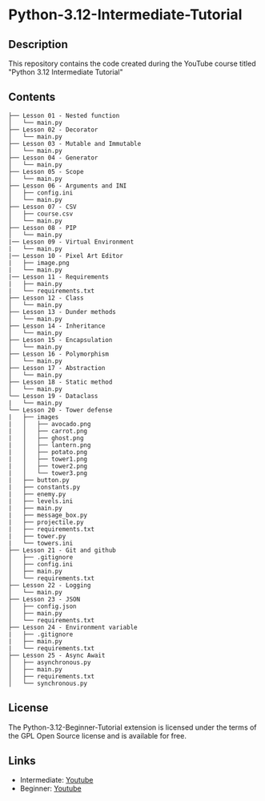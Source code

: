 # Python-3.12-Intermediate-Tutorial
## Description

This repository contains the code created during the YouTube course titled "Python 3.12 Intermediate Tutorial"

## Contents

    ├── Lesson 01 - Nested function
    │   └── main.py
    ├── Lesson 02 - Decorator
    │   └── main.py
    ├── Lesson 03 - Mutable and Immutable
    │   └── main.py
    ├── Lesson 04 - Generator
    │   └── main.py
    ├── Lesson 05 - Scope
    │   └── main.py
    ├── Lesson 06 - Arguments and INI
    │   ├── config.ini
    │   └── main.py
    ├── Lesson 07 - CSV
    │   ├── course.csv
    │   └── main.py
    ├── Lesson 08 - PIP
    │   └── main.py
    |── Lesson 09 - Virtual Environment
    |   └── main.py
    |── Lesson 10 - Pixel Art Editor
    |   ├── image.png
    |   └── main.py
    |── Lesson 11 - Requirements
    |   ├── main.py
    |   └── requirements.txt
    ├── Lesson 12 - Class
    │   └── main.py
    ├── Lesson 13 - Dunder methods
    │   └── main.py
    ├── Lesson 14 - Inheritance
    │   └── main.py
    ├── Lesson 15 - Encapsulation
    │   └── main.py
    ├── Lesson 16 - Polymorphism
    │   └── main.py
    ├── Lesson 17 - Abstraction
    │   └── main.py
    ├── Lesson 18 - Static method
    │   └── main.py
    └── Lesson 19 - Dataclass
    |   └── main.py
    └── Lesson 20 - Tower defense
    |   ├── images
    |   │   ├── avocado.png
    |   │   ├── carrot.png
    |   │   ├── ghost.png
    |   │   ├── lantern.png
    |   │   ├── potato.png
    |   │   ├── tower1.png
    |   │   ├── tower2.png
    |   │   └── tower3.png
    |   ├── button.py
    |   ├── constants.py
    |   ├── enemy.py
    |   ├── levels.ini
    |   ├── main.py
    |   ├── message_box.py
    |   ├── projectile.py
    |   ├── requirements.txt
    |   ├── tower.py
    |   └── towers.ini
    ├── Lesson 21 - Git and github
    │   ├── .gitignore
    │   ├── config.ini
    │   ├── main.py
    │   └── requirements.txt
    ├── Lesson 22 - Logging
    │   └── main.py
    ├── Lesson 23 - JSON
    │   ├── config.json
    │   ├── main.py
    │   └── requirements.txt
    ├── Lesson 24 - Environment variable
    |   ├── .gitignore
    |   ├── main.py
    |   └── requirements.txt
    ├── Lesson 25 - Async Await
    │   ├── asynchronous.py
    │   ├── main.py
    │   ├── requirements.txt
    │   └── synchronous.py




## License

The Python-3.12-Beginner-Tutorial extension is licensed under the terms of the GPL Open Source
license and is available for free.

## Links

* Intermediate: [Youtube](https://www.youtube.com/watch?v=qLhAR3A2y2c&list=PLBzR6XXfAT3ISxhFQfUhpohhMzFSxvs19)
* Beginner: [Youtube](https://www.youtube.com/watch?v=89qlF3r8k9c&list=PLBzR6XXfAT3KvErrmrX34V5p33UZYRzSu)
